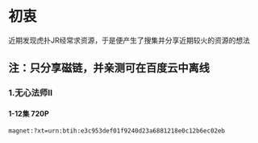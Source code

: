 # 初衷
近期发现虎扑JR经常求资源，于是便产生了搜集并分享近期较火的资源的想法
## 注：只分享磁链，并亲测可在百度云中离线
### 1.无心法师Ⅱ
#### 1-12集 720P
    magnet:?xt=urn:btih:e3c953def01f9240d23a6881218e0c12b6ec02eb